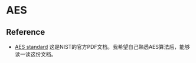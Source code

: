 # AES

## Reference

- [AES standard](https://csrc.nist.gov/csrc/media/publications/fips/197/final/documents/fips-197.pdf) 这是NIST的官方PDF文档。我希望自己熟悉AES算法后，能够读一读这份文档。
